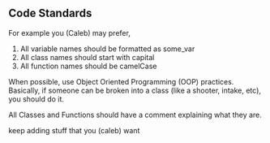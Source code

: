 ## Code Standards ##

For example you (Caleb) may prefer,
1. All variable names should be formatted as some_var
2. All class names should start with capital
3. All function names should be camelCase

When possible, use Object Oriented Programming (OOP) practices. Basically, if someone can be broken into a class (like a shooter, intake, etc), you should do it.

All Classes and Functions should have a comment explaining what they are.

keep adding stuff that you (caleb) want
